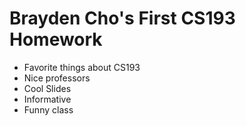 # Brayden Cho's First CS193 Homework

- Favorite things about CS193
- Nice professors
- Cool Slides
- Informative
- Funny class 
